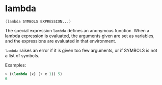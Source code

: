 # lambda

`(lambda SYMBOLS EXPRESSION...)`

The special expression `lambda` defines an anonymous function. When a
lambda expression is evaluated, the arguments given are set as
variables, and the expressions are evaluated in that environment.

`lambda` raises an error if it is given too few arguments, or if
SYMBOLS is not a list of symbols.

Examples:

```lisp
> ((lambda (x) (+ x 1)) 5)
6
```

